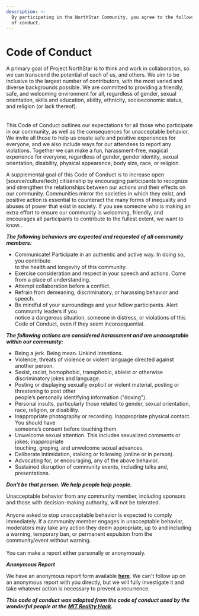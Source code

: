 ```yaml
---
description: >-
  By participating in the NorthStar Community, you agree to the following code
  of conduct.
---
```


# Code of Conduct

A primary goal of Project NorthStar is to think and work in collaboration, so we can transcend the potential of each of us, and others. We aim to be inclusive to the largest number of contributors, with the most varied and diverse backgrounds possible. We are committed to providing a friendly, safe, and welcoming environment for all, regardless of gender, sexual orientation, skills and education, ability, ethnicity, socioeconomic status, and religion (or lack thereof). \
\
\
This Code of Conduct outlines our expectations for all those who participate in our community, as well as the consequences for unacceptable behavior. We invite all those to help us create safe and positive experiences for everyone, and we also include ways for our attendees to report any violations. Together we can make a fun, harassment-free, magical experience for everyone, regardless of gender, gender identity, sexual orientation, disability, physical appearance, body size, race, or religion.

A supplemental goal of this Code of Conduct is to increase open \[source/culture/tech] citizenship by encouraging participants to recognize and strengthen the relationships between our actions and their effects on our community. Communities mirror the societies in which they exist, and positive action is essential to counteract the many forms of inequality and abuses of power that exist in society. If you see someone who is making an extra effort to ensure our community is welcoming, friendly, and encourages all participants to contribute to the fullest extent, we want to know..

‍_**The following behaviors are expected and requested of all community members:**_

* Communicate! Participate in an authentic and active way. In doing so, you contribute\
  to the health and longevity of this community.
* Exercise consideration and respect in your speech and actions. Come from a place of understanding.
* Attempt collaboration before a conflict.
* Refrain from demeaning, discriminatory, or harassing behavior and speech.
* Be mindful of your surroundings and your fellow participants. Alert community leaders if you\
  notice a dangerous situation, someone in distress, or violations of this Code of Conduct, even if they seem inconsequential.

_**The following actions are considered harassment and are unacceptable within our community:**_

* Being a jerk. Being mean. Unkind intentions.
* Violence, threats of violence or violent language directed against another person.
* Sexist, racist, homophobic, transphobic, ableist or otherwise discriminatory jokes and language.
* Posting or displaying sexually explicit or violent material, posting or threatening to post other\
  people’s personally identifying information ("doxing").
* Personal insults, particularly those related to gender, sexual orientation, race, religion, or disability.
* Inappropriate photography or recording. Inappropriate physical contact. You should have\
  someone’s consent before touching them.
* Unwelcome sexual attention. This includes sexualized comments or jokes; inappropriate\
  touching, groping, and unwelcome sexual advances.
* Deliberate intimidation, stalking or following (online or in person).
* Advocating for, or encouraging, any of the above behavior.
* Sustained disruption of community events, including talks and, presentations.

_**Don't be that person. We help people help people.**_

Unacceptable behavior from any community member, including sponsors and those with decision-making authority, will not be tolerated.\
\
Anyone asked to stop unacceptable behavior is expected to comply immediately. If a community member engages in unacceptable behavior, moderators may take any action they deem appropriate, up to and including a warning, temporary ban, or permanent expulsion from the community/event without warning. \
\
You can make a report either personally or anonymously.

_**Anonymous Report**_

We have an anonymous report form available [**here**](https://docs.google.com/forms/d/e/1FAIpQLScXNxYbIKeXNyp4I\_MSeTK7WUkJyt711e7L045WnO\_bjaIWVQ/viewform). We can't follow up on an anonymous report with you directly, but we will fully investigate it and take whatever action is necessary to prevent a recurrence.&#x20;

_**This code of conduct was adopted from the code of conduct used by the wonderful people at the**_ [_**MIT Reality Hack**_](https://www.mitrealityhack.com/)_**.**_&#x20;

